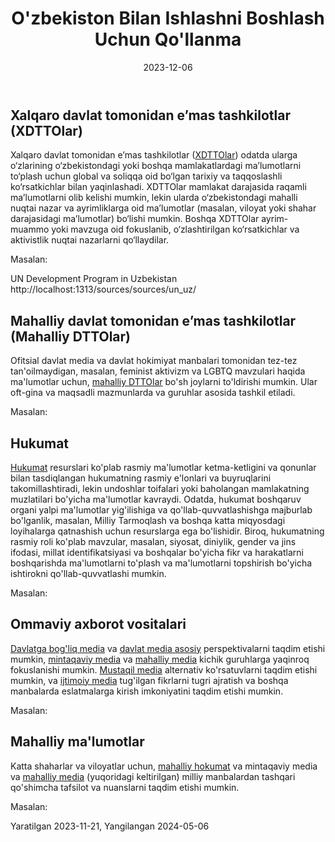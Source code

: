 ﻿--- 
title: "O'zbekiston Bilan Ishlashni Boshlash Uchun Qo'llanma"
linkTitle: "O'zbekiston Bilan Ishlashni Boshlash Uchun Qo'llanma"
countries: ["Uzbekistan"]
contributor: ["Aizada Arystanbek"]
tags: ["guides"]
created: 2023-11-21
date: 2023-12-06
weight: 1
description: 
  Bu qo'llanma O'zbekistonga oid eng muhim ma'lumot kategoriyalarida tanlangan manbalarni ko'rsatadi.
---

## Xalqaro davlat tomonidan e’mas tashkilotlar (XDTTOlar) 

Xalqaro davlat tomonidan e’mas tashkilotlar ([XDTTOlar](/category/ingo)) odatda ularga o‘zlarining o‘zbekistondagi yoki boshqa mamlakatlardagi ma’lumotlarni to‘plash uchun global va soliqqa oid bo‘lgan tarixiy va taqqoslashli ko‘rsatkichlar bilan yaqinlashadi. XDTTOlar mamlakat darajasida raqamli ma’lumotlarni olib kelishi mumkin, lekin ularda o‘zbekistondagi mahalli nuqtai nazar va ayrimliklarga oid ma’lumotlar (masalan, viloyat yoki shahar darajasidagi ma’lumotlar) bo‘lishi mumkin. Boshqa XDTTOlar ayrim-muammo yoki mavzuga oid fokuslanib, o‘zlashtirilgan ko‘rsatkichlar va aktivistlik nuqtai nazarlarni qo‘llaydilar.

Masalan: 

UN Development Program in Uzbekistan http://localhost:1313/sources/sources/un_uz/

## Mahalliy davlat tomonidan e’mas tashkilotlar (Mahalliy DTTOlar) 
Ofitsial davlat media va davlat hokimiyat manbalari tomonidan tez-tez tan'oilmaydigan, masalan, feminist aktivizm va LGBTQ mavzulari haqida ma'lumotlar uchun, [mahalliy DTTOlar](/category/local-ngo) bo'sh joylarni to'ldirishi mumkin. Ular oft-gina va maqsadli mazmunlarda va guruhlar asosida tashkil etiladi.

Masalan: 

## Hukumat

[Hukumat](/category/government) resurslari ko'plab rasmiy ma'lumotlar ketma-ketligini va qonunlar bilan tasdiqlangan hukumatning rasmiy e'lonlari va buyruqlarini takomillashtiradi, lekin undoshlar toifalari yoki baholangan mamlakatning muzlatilari bo'yicha ma'lumotlar kavraydi. Odatda, hukumat boshqaruv organi yalpi ma'lumotlar yig'ilishiga va qo'llab-quvvatlashishga majburlab bo'lganlik, masalan, Milliy Tarmoqlash va boshqa katta miqyosdagi loyihalarga qatnashish uchun resurslarga ega bo'lishidir. Biroq, hukumatning rasmiy roli ko'plab mavzular, masalan, siyosat, diniylik, gender va jins ifodasi, millat identifikatsiyasi va boshqalar bo'yicha fikr va harakatlarni boshqarishda ma'lumotlarni to'plash va ma'lumotlarni topshirish bo'yicha ishtirokni qo'llab-quvvatlashi mumkin. 

Masalan: 


## Ommaviy axborot vositalari

[Davlatga bog'liq media](/category/state-affiliated-media/) va [davlat media asosiy](/category/state-media/) perspektivalarni taqdim etishi mumkin, [mintaqaviy media](/category/regional-media/) va [mahalliy media](/category/local-media/) kichik guruhlarga yaqinroq fokuslanishi mumkin. [Mustaqil media](/category/independent-media/) alternativ ko'rsatuvlarni taqdim etishi mumkin, va [ijtimoiy media](/category/social-media/) tug'ilgan fikrlarni tugri ajratish va boshqa manbalarda eslatmalarga kirish imkoniyatini taqdim etishi mumkin.

Masalan: 

## Mahalliy ma'lumotlar

Katta shaharlar va viloyatlar uchun, [mahalliy hokumat](/category/regional-media/) va mintaqaviy media va [mahalliy media](/category/local-media/) (yuqoridagi keltirilgan) milliy manbalardan tashqari qo'shimcha tafsilot va nuanslarni taqdim etishi mumkin.

Masalan:

Yaratilgan 2023-11-21, Yangilangan 2024-05-06
